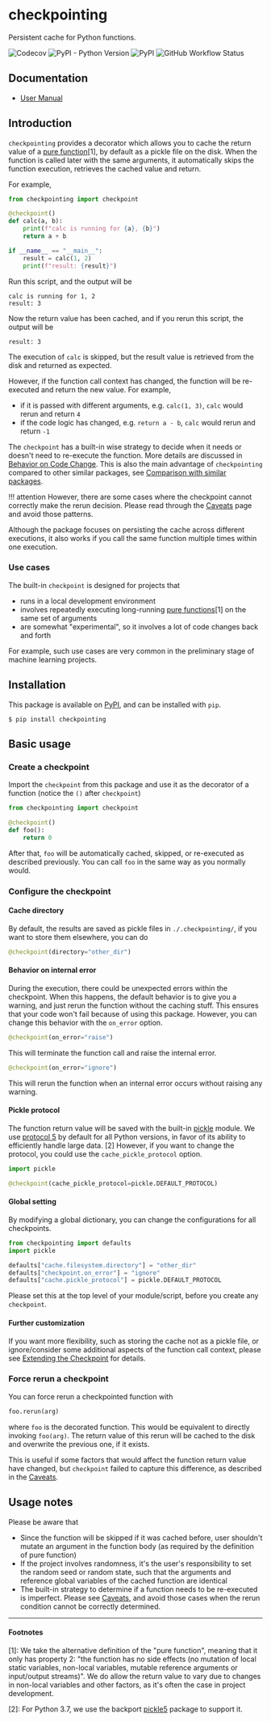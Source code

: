 # checkpointing

Persistent cache for Python functions.

![Codecov](https://img.shields.io/codecov/c/github/Vopaaz/checkpointing?style=for-the-badge&token=GGtL5JSsXH)
![PyPI - Python Version](https://img.shields.io/pypi/pyversions/checkpointing?style=for-the-badge&)
![PyPI](https://img.shields.io/pypi/v/checkpointing?style=for-the-badge&)
![GitHub Workflow Status](https://img.shields.io/github/actions/workflow/status/Vopaaz/checkpointing/CI-master.yml?branch=master&style=for-the-badge)


## Documentation

- [User Manual](https://checkpointing.readthedocs.io/en/latest/)


## Introduction

`checkpointing` provides a decorator which allows you to cache the return value of a 
[pure function](https://en.wikipedia.org/wiki/Pure_function#Compiler_optimizations)[1],
by default as a pickle file on the disk.
When the function is called later with the same arguments, it automatically skips the function execution,
retrieves the cached value and return.

For example,

```python
from checkpointing import checkpoint

@checkpoint()
def calc(a, b):
    print(f"calc is running for {a}, {b}")
    return a + b

if __name__ == "__main__":
    result = calc(1, 2)
    print(f"result: {result}")
```

Run this script, and the output will be

```text
calc is running for 1, 2
result: 3
```

Now the return value has been cached, and if you rerun this script, the output will be

```text
result: 3
```

The execution of `calc` is skipped, but the result value is retrieved from the disk and returned as expected.

However, if the function call context has changed, the function will be re-executed and return the new value.
For example,

- if it is passed with different arguments, e.g. `calc(1, 3)`, `calc` would rerun and return `4`
- if the code logic has changed, e.g. `return a - b`, `calc` would rerun and return `-1`

The `checkpoint` has a built-in wise strategy to decide when it needs or doesn't need to re-execute the function.
More details are discussed in [Behavior on Code Change](https://checkpointing.readthedocs.io/en/latest/behavior/).
This is also the main advantage of `checkpointing` compared to other similar packages,
see [Comparison with similar packages](https://checkpointing.readthedocs.io/en/latest/comparison/).

!!! attention
    However, there are some cases where the checkpoint cannot correctly make the rerun decision.
    Please read through the [Caveats](https://checkpointing.readthedocs.io/en/latest/caveats/) page and avoid those patterns.

Although the package focuses on persisting the cache across different executions,
it also works if you call the same function multiple times within one execution.


### Use cases

The built-in `checkpoint` is designed for projects that

- runs in a local development environment
- involves repeatedly executing long-running
[pure functions](https://en.wikipedia.org/wiki/Pure_function#Compiler_optimizations)[1]
on the same set of arguments
- are somewhat "experimental", so it involves a lot of code changes back and forth

For example, such use cases are very common in the preliminary stage of machine learning projects.


## Installation

This package is available on [PyPI](https://pypi.org/project/checkpointing/), and can be installed with `pip`.

```shell
$ pip install checkpointing
```

## Basic usage

### Create a checkpoint

Import the `checkpoint` from this package and use it as the decorator of a function
(notice the `()` after `checkpoint`)

```python
from checkpointing import checkpoint

@checkpoint()
def foo():
    return 0
```

After that, `foo` will be automatically cached, skipped,
or re-executed as described previously.
You can call `foo` in the same way as you normally would.

### Configure the checkpoint

#### Cache directory

By default, the results are saved as pickle files in `./.checkpointing/`,
if you want to store them elsewhere, you can do

```python
@checkpoint(directory="other_dir")
```

#### Behavior on internal error

During the execution, there could be unexpected errors within the checkpoint.
When this happens, the default behavior is to give you a warning,
and just rerun the function without the caching stuff.
This ensures that your code won't fail because of using this package.
However, you can change this behavior with the `on_error` option.

```python
@checkpoint(on_error="raise")
```

This will terminate the function call and raise the internal error.

```python
@checkpoint(on_error="ignore")
```

This will rerun the function when an internal error occurs without raising any warning.


#### Pickle protocol

The function return value will be saved with the built-in [pickle](https://docs.python.org/3/library/pickle.html) module.
We use [protocol 5](https://peps.python.org/pep-0574/) by default for all Python versions,
in favor of its ability to efficiently handle large data. [2]
However, if you want to change the protocol, you could use the `cache_pickle_protocol` option.

```python
import pickle

@checkpoint(cache_pickle_protocol=pickle.DEFAULT_PROTOCOL)
```

#### Global setting

By modifying a global dictionary, you can change the configurations for all checkpoints.

```python
from checkpointing import defaults
import pickle

defaults["cache.filesystem.directory"] = "other_dir"
defaults["checkpoint.on_error"] = "ignore"
defaults["cache.pickle_protocol"] = pickle.DEFAULT_PROTOCOL
```

Please set this at the top level of your module/script, before you create any `checkpoint`.


#### Further customization

If you want more flexibility, such as storing the cache not as a pickle file,
or ignore/consider some additional aspects of the function call context,
please see [Extending the Checkpoint](https://checkpointing.readthedocs.io/en/latest/extension/) for details.


### Force rerun a checkpoint

You can force rerun a checkpointed function with

```python
foo.rerun(arg)
```

where `foo` is the decorated function.
This would be equivalent to directly invoking `foo(arg)`.
The return value of this rerun will be cached to the disk and overwrite the previous one, if it exists.

This is useful if some factors that would affect the function return value have changed,
but `checkpoint` failed to capture this difference, as described in the [Caveats](https://checkpointing.readthedocs.io/en/latest/caveats/).

## Usage notes

Please be aware that

- Since the function will be skipped if it was cached before, user shouldn't mutate an argument in the function body
  (as required by the definition of pure function)
- If the project involves randomness, it's the user's responsibility to set the random seed or random state,
  such that the arguments and reference global variables of the cached function are identical
- The built-in strategy to determine if a function needs to be re-executed is imperfect.
  Please see [Caveats](https://checkpointing.readthedocs.io/en/latest/caveats/),
  and avoid those cases when the rerun condition cannot be correctly determined.


---------------

#### Footnotes


[1]: We take the alternative definition of the "pure function", meaning that it only has property 2:
"the function has no side effects (no mutation of local static variables, non-local variables,
mutable reference arguments or input/output streams)".
We do allow the return value to vary due to changes in non-local variables and other factors,
as it's often the case in project development.

[2]: For Python 3.7, we use the backport [pickle5](https://pypi.org/project/pickle5/) package to support it.
